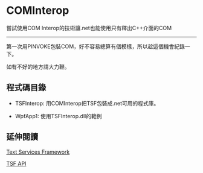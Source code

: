 # COMInterop
嘗試使用COM Interop的技術讓.net也能使用只有釋出C++介面的COM

------

第一次用PINVOKE包裝COM，好不容易總算有個模樣，所以趁這個機會紀錄一下。

如有不好的地方請大力鞭。



## 程式碼目錄

- TSFInterop: 用COMInterop把TSF包裝成.net可用的程式庫。

- WpfApp1: 使用TSFInterop.dll的範例



## 延伸閱讀

[Text Services Framework](https://msdn.microsoft.com/zh-tw/library/windows/desktop/ms629032(v=vs.85).aspx)

[TSF API](https://msdn.microsoft.com/zh-tw/library/windows/desktop/ms538984(v=vs.85).aspx)